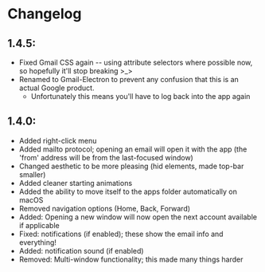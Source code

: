 # Changelog

## 1.4.5:

- Fixed Gmail CSS again -- using attribute selectors where possible now, so hopefully it'll stop breaking >_>
- Renamed to Gmail-Electron to prevent any confusion that this is an actual Google product.
  - Unfortunately this means you'll have to log back into the app again

## 1.4.0:

- Added right-click menu
- Added mailto protocol; opening an email will open it with the app (the 'from' address will be from the last-focused window)
- Changed aesthetic to be more pleasing (hid elements, made top-bar smaller)
- Added cleaner starting animations
- Added the ability to move itself to the apps folder automatically on macOS
- Removed navigation options (Home, Back, Forward)
- Added: Opening a new window will now open the next account available if applicable
- Fixed: notifications (if enabled); these show the email info and everything!
- Added: notification sound (if enabled)
- Removed: Multi-window functionality; this made many things harder
